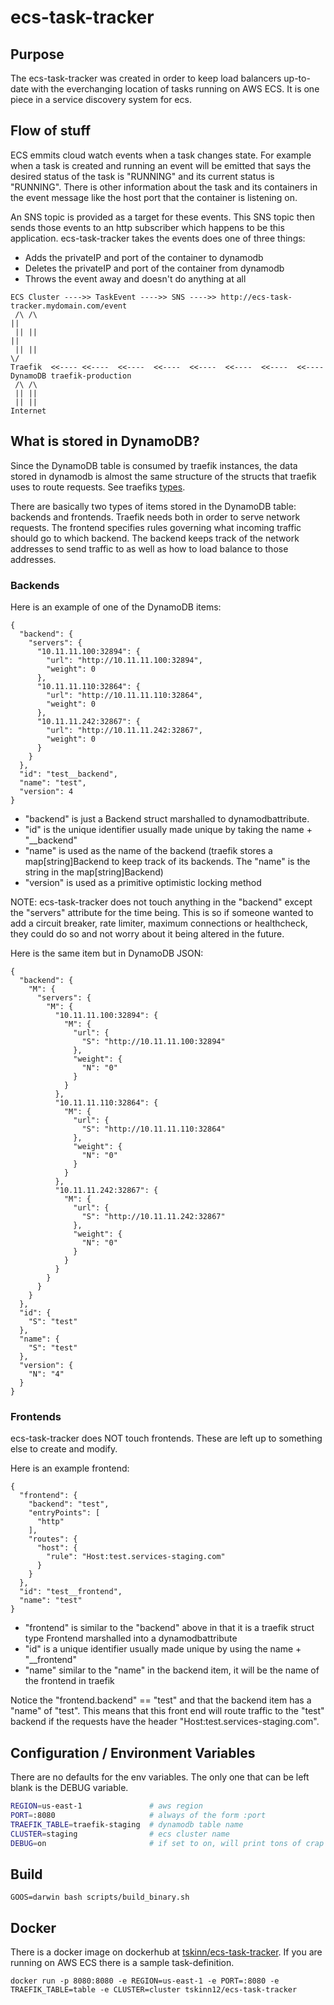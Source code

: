 # ecs-task-tracker

## Purpose

The ecs-task-tracker was created in order to keep load balancers up-to-date with the everchanging location of tasks running on AWS ECS. It is one piece in a service discovery system for ecs.


## Flow of stuff
ECS emmits cloud watch events when a task changes state. For example when a task is created and running an event will be emitted that says the desired status of the task is "RUNNING" and its current status is "RUNNING". There is other information about the task and its containers in the event message like the host port that the container is listening on.

An SNS topic is provided as a target for these events. This SNS topic then sends those events to an http subscriber which happens to be this application. ecs-task-tracker takes the events does one of three things: 

- Adds the privateIP and port of the container to dynamodb
- Deletes the privateIP and port of the container from dynamodb
- Throws the event away and doesn't do anything at all

```
ECS Cluster ---->> TaskEvent ---->> SNS ---->> http://ecs-task-tracker.mydomain.com/event
 /\ /\                                                                          ||
 || ||                                                                          ||
 || ||                                                                          \/
Traefik  <<----	<<----	<<----	<<----	<<----	<<----  <<----  <<----	DynamoDB traefik-production
 /\ /\
 || ||
 || ||
Internet
 ```

## What is stored in DynamoDB?

Since the DynamoDB table is consumed by traefik instances, the data stored in dynamodb is almost the same structure of the structs that traefik uses to route requests. See traefiks [types](https://github.com/containous/traefik/blob/master/types/types.go).

There are basically two types of items stored in the DynamoDB table: backends and frontends. Traefik needs both in order to serve network requests. The frontend specifies rules governing what incoming traffic should go to which backend. The backend keeps track of the network addresses to send traffic to as well as how to load balance to those addresses.

### Backends
Here is an example of one of the DynamoDB items:
```
{
  "backend": {
    "servers": {
      "10.11.11.100:32894": {
        "url": "http://10.11.11.100:32894",
        "weight": 0
      },
      "10.11.11.110:32864": {
        "url": "http://10.11.11.110:32864",
        "weight": 0
      },
      "10.11.11.242:32867": {
        "url": "http://10.11.11.242:32867",
        "weight": 0
      }
    }
  },
  "id": "test__backend",
  "name": "test",
  "version": 4
}
```

- "backend" is just a Backend struct marshalled to dynamodbattribute.
- "id" is the unique identifier usually made unique by taking the name + "__backend"
- "name" is used as the name of the backend (traefik stores a map[string]Backend to keep track of its backends. The "name" is the string in the map[string]Backend)
- "version" is used as a primitive optimistic locking method

NOTE: ecs-task-tracker does not touch anything in the "backend" except the "servers" attribute for the time being. This is so if someone wanted to add a circuit breaker, rate limiter, maximum connections or healthcheck, they could do so and not worry about it being altered in the future.

Here is the same item but in DynamoDB JSON:

```
{
  "backend": {
    "M": {
      "servers": {
        "M": {
          "10.11.11.100:32894": {
            "M": {
              "url": {
                "S": "http://10.11.11.100:32894"
              },
              "weight": {
                "N": "0"
              }
            }
          },
          "10.11.11.110:32864": {
            "M": {
              "url": {
                "S": "http://10.11.11.110:32864"
              },
              "weight": {
                "N": "0"
              }
            }
          },
          "10.11.11.242:32867": {
            "M": {
              "url": {
                "S": "http://10.11.11.242:32867"
              },
              "weight": {
                "N": "0"
              }
            }
          }
        }
      }
    }
  },
  "id": {
    "S": "test"
  },
  "name": {
    "S": "test"
  },
  "version": {
    "N": "4"
  }
}
```

### Frontends

ecs-task-tracker does NOT touch frontends. These are left up to something else to create and modify.

Here is an example frontend: 

```
{
  "frontend": {
    "backend": "test",
    "entryPoints": [
      "http"
    ],
    "routes": {
      "host": {
        "rule": "Host:test.services-staging.com"
      }
    }
  },
  "id": "test__frontend",
  "name": "test"
}
```

- "frontend" is similar to the "backend" above in that it is a traefik struct type Frontend marshalled into a dynamodbattribute
- "id" is a unique identifier usually made unique by using the name + "__frontend"
- "name" similar to the "name" in the backend item, it will be the name of the frontend in traefik

Notice the "frontend.backend" == "test" and that the backend item has a "name" of "test". This means that this front end will route traffic to the "test" backend if the requests have the header "Host:test.services-staging.com".

## Configuration / Environment Variables

There are no defaults for the env variables. The only one that can be left blank is the DEBUG variable.

```bash
REGION=us-east-1               # aws region
PORT=:8080                     # always of the form :port
TRAEFIK_TABLE=traefik-staging  # dynamodb table name
CLUSTER=staging                # ecs cluster name
DEBUG=on                       # if set to on, will print tons of crap
```

## Build

```
GOOS=darwin bash scripts/build_binary.sh
```

## Docker

There is a docker image on dockerhub at [tskinn/ecs-task-tracker](https://hub.docker.com/r/tskinn12/ecs-task-tracker/).
If you are running on AWS ECS there is a sample task-definition.

```
docker run -p 8080:8080 -e REGION=us-east-1 -e PORT=:8080 -e TRAEFIK_TABLE=table -e CLUSTER=cluster tskinn12/ecs-task-tracker
```
